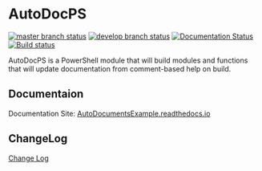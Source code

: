 # AutoDocPS
[![master branch status](https://ci.appveyor.com/api/projects/status/gtoqtt511c3wx4u9/branch/master?svg=true)](https://ci.appveyor.com/project/Corey-Keller74637/autodocps/branch/master) [![develop branch status](https://ci.appveyor.com/api/projects/status/gtoqtt511c3wx4u9/branch/develop?svg=true)](https://ci.appveyor.com/project/Corey-Keller74637/autodocps/branch/develop) [![Documentation Status](https://readthedocs.org/projects/autodocps/badge/?version=latest)](https://autodocps.readthedocs.io/en/latest/?badge=latest) [![Build status](https://ci.appveyor.com/api/projects/status/gtoqtt511c3wx4u9?svg=true)](https://ci.appveyor.com/project/Corey-Keller74637/autodocps)

AutoDocPS is a PowerShell module that will build modules and functions that will update documentation from comment-based help on build.

## Documentaion

Documentation Site: [AutoDocumentsExample.readthedocs.io](https://AutoDocPS.readthedocs.io/)

## ChangeLog

[Change Log](https://github.com/Corey-Keller/AutoDocPS/blob/master/docs/ChangeLog.md)
